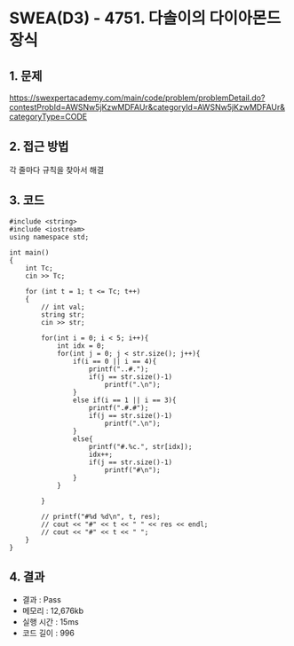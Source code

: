 # SWEA(D3) - 4751. 다솔이의 다이아몬드 장식

## 1. 문제  
https://swexpertacademy.com/main/code/problem/problemDetail.do?contestProbId=AWSNw5jKzwMDFAUr&categoryId=AWSNw5jKzwMDFAUr&categoryType=CODE
## 2. 접근 방법  
각 줄마다 규칙을 찾아서 해결
## 3. 코드  
```
#include <string>
#include <iostream>
using namespace std;

int main()
{
	int Tc;
	cin >> Tc;

	for (int t = 1; t <= Tc; t++)
	{
        // int val;
        string str;
        cin >> str;

        for(int i = 0; i < 5; i++){
            int idx = 0;
            for(int j = 0; j < str.size(); j++){
                if(i == 0 || i == 4){
                    printf("..#.");
                    if(j == str.size()-1)
                        printf(".\n");
                }
                else if(i == 1 || i == 3){
                    printf(".#.#");
                    if(j == str.size()-1)
                        printf(".\n");
                }
                else{
                    printf("#.%c.", str[idx]);
                    idx++;
                    if(j == str.size()-1)
                        printf("#\n");
                }
            }

        }

        // printf("#%d %d\n", t, res);
		// cout << "#" << t << " " << res << endl;
        // cout << "#" << t << " ";
	}
}
```
## 4. 결과
- 결과 : Pass 
- 메모리 : 12,676kb
- 실행 시간 : 15ms
- 코드 길이 : 996